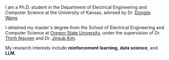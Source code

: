 I am a Ph.D. student in the Department of Electrical Engineering and Computer Science at the University of Kansas, advised by Dr. [Dongjie Wang](https://wangdongjie100.github.io/).

I obtained my master's degree from the School of  Electrical Engineering and Computer Science at [Oregon State University](https://oregonstate.edu/), under the supervision of Dr. [Thinh Nguyen](https://web.engr.oregonstate.edu/~thinhq/) and Dr. [Jinsub Kim](https://sites.google.com/a/cornell.edu/jinsub-kim/home).

My research interests include **reinforcement learning**, **data science**, and **LLM**.

